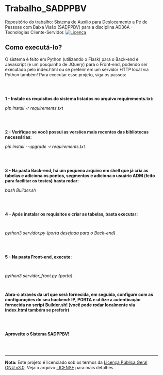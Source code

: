# Trabalho_SADPPBV
Repositório do trabalho: Sistema de Auxílio para Deslocamento a Pé de Pessoas com Baixa Visão (SADPPBV) para a disciplina AD36A - Tecnologias Cliente-Servidor.
[![Licença](https://www.gnu.org/graphics/gplv3-127x51.png)](https://www.gnu.org/licenses/gpl-3.0.html)

## Como executá-lo?
O sistema é feito em Python (utilizando o Flask) para o Back-end e Javascript (e um pouquinho de JQuery) para o Front-end, podendo ser executado pelo index.html ou se preferir em um servidor HTTP local via Python também! Para executar esse projeto, siga os passos:

<br>
<br>

<b> 1 - Instale os requisitos do sistema listados no arquivo requirements.txt: </b>

<i> pip install -r requirements.txt </i>

<br>
<br>

<b> 2 - Verifique se você possui as versões mais recentes das bibliotecas necessárias: </b>

<i> pip install --upgrade -r requirements.txt </i>

<br>
<br>

<b> 3 - Na pasta Back-end, há um pequeno arquivo em shell que já cria as tabelas e adiciona os pontos, segmentos e adiciona o usuário ADM (feito para facilitar os testes) basta rodar: </b>

<i> bash Builder.sh </i>

<br>
<br>

<b> 4 - Após instalar os requisitos e criar as tabelas, basta executar: </b>

<br> 

<i> python3 servidor.py {porta desejada para o Back-end} </i>

<br>
<br>

<b> 5 - Na pasta Front-end, execute: </b>

<br>

<i> python3 servidor_front.py {porta} </i>

<br>

<b> Abra-o através da url que será fornecida, em seguida, configure com as configurações do seu backend: IP, PORTA e utilize a autenticação fornecida no script Builder.sh! (você pode rodar localmente via index.html também se preferir) </b>

<br>
<br>

<b> Aproveite o Sistema SADPPBV! </b>

<br>
<br>

---
**Nota:**
Este projeto é licenciado sob os termos da [Licença Pública Geral GNU v3.0](https://www.gnu.org/licenses/gpl-3.0.html). Veja o arquivo [LICENSE](LICENSE) para mais detalhes.